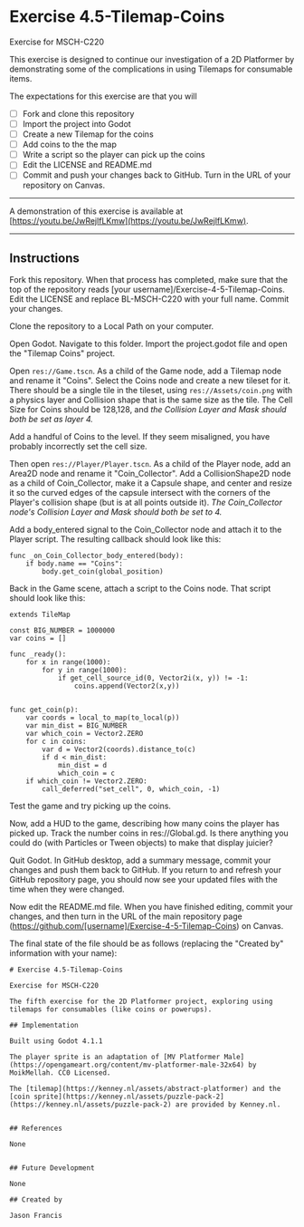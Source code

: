 # Exercise 4.5-Tilemap-Coins

Exercise for MSCH-C220

This exercise is designed to continue our investigation of a 2D Platformer by demonstrating some of the complications in using Tilemaps for consumable items.

The expectations for this exercise are that you will

 - [ ] Fork and clone this repository
 - [ ] Import the project into Godot
 - [ ] Create a new Tilemap for the coins
 - [ ] Add coins to the the map
 - [ ] Write a script so the player can pick up the coins
 - [ ] Edit the LICENSE and README.md
 - [ ] Commit and push your changes back to GitHub. Turn in the URL of your repository on Canvas.

---

A demonstration of this exercise is available at [https://youtu.be/JwRejlfLKmw](https://youtu.be/JwRejlfLKmw).

---

## Instructions

Fork this repository. When that process has completed, make sure that the top of the repository reads [your username]/Exercise-4-5-Tilemap-Coins. Edit the LICENSE and replace BL-MSCH-C220 with your full name. Commit your changes.

Clone the repository to a Local Path on your computer.

Open Godot. Navigate to this folder. Import the project.godot file and open the "Tilemap Coins" project.

Open `res://Game.tscn`. As a child of the Game node, add a Tilemap node and rename it "Coins". Select the Coins node and create a new tileset for it. There should be a single tile in the tileset, using `res://Assets/coin.png` with a physics layer and Collision shape that is the same size as the tile. The Cell Size for Coins should be 128,128, and _the Collision Layer and Mask should both be set as layer 4._

Add a handful of Coins to the level. If they seem misaligned, you have probably incorrectly set the cell size.

Then open `res://Player/Player.tscn`. As a child of the Player node, add an Area2D node and rename it "Coin_Collector". Add a CollisionShape2D node as a child of Coin_Collector, make it a Capsule shape, and center and resize it so the curved edges of the capsule intersect with the corners of the Player's collision shape (but is at all points outside it). _The Coin_Collector node's Collision Layer and Mask should both be set to 4._

Add a body_entered signal to the Coin_Collector node and attach it to the Player script. The resulting callback should look like this:
```
func _on_Coin_Collector_body_entered(body):
	if body.name == "Coins":
		body.get_coin(global_position)
```

Back in the Game scene, attach a script to the Coins node. That script should look like this:
```
extends TileMap

const BIG_NUMBER = 1000000
var coins = []

func _ready():
	for x in range(1000):
		for y in range(1000):
			if get_cell_source_id(0, Vector2i(x, y)) != -1:
				coins.append(Vector2(x,y))


func get_coin(p):
	var coords = local_to_map(to_local(p))
	var min_dist = BIG_NUMBER
	var which_coin = Vector2.ZERO
	for c in coins:
		var d = Vector2(coords).distance_to(c)
		if d < min_dist:
			min_dist = d
			which_coin = c
	if which_coin != Vector2.ZERO:
		call_deferred("set_cell", 0, which_coin, -1)
```

Test the game and try picking up the coins.

Now, add a HUD to the game, describing how many coins the player has picked up. Track the number coins in res://Global.gd. Is there anything you could do (with Particles or Tween objects) to make that display juicier?

Quit Godot. In GitHub desktop, add a summary message, commit your changes and push them back to GitHub. If you return to and refresh your GitHub repository page, you should now see your updated files with the time when they were changed.

Now edit the README.md file. When you have finished editing, commit your changes, and then turn in the URL of the main repository page (https://github.com/[username]/Exercise-4-5-Tilemap-Coins) on Canvas.

The final state of the file should be as follows (replacing the "Created by" information with your name):

```
# Exercise 4.5-Tilemap-Coins

Exercise for MSCH-C220

The fifth exercise for the 2D Platformer project, exploring using tilemaps for consumables (like coins or powerups).

## Implementation

Built using Godot 4.1.1

The player sprite is an adaptation of [MV Platformer Male](https://opengameart.org/content/mv-platformer-male-32x64) by MoikMellah. CC0 Licensed.

The [tilemap](https://kenney.nl/assets/abstract-platformer) and the [coin sprite](https://kenney.nl/assets/puzzle-pack-2](https://kenney.nl/assets/puzzle-pack-2) are provided by Kenney.nl.


## References

None


## Future Development

None

## Created by 

Jason Francis
```
